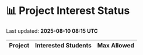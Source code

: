 # 📊 Project Interest Status

Last updated: **2025-08-10 08:15 UTC**

| Project | Interested Students | Max Allowed |
|---------|---------------------|-------------|
